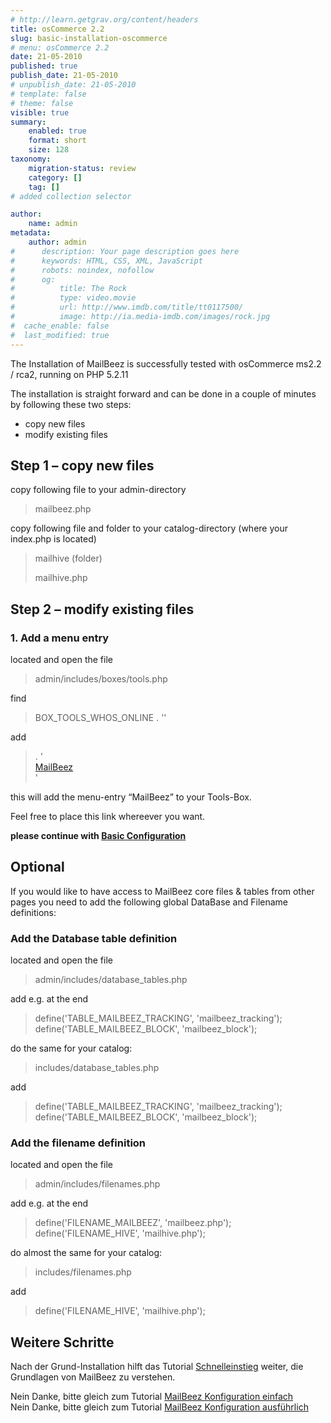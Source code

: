 ```yaml
---
# http://learn.getgrav.org/content/headers
title: osCommerce 2.2
slug: basic-installation-oscommerce
# menu: osCommerce 2.2
date: 21-05-2010
published: true
publish_date: 21-05-2010
# unpublish_date: 21-05-2010
# template: false
# theme: false
visible: true
summary:
    enabled: true
    format: short
    size: 128
taxonomy:
    migration-status: review
    category: []
    tag: []
# added collection selector

author:
    name: admin
metadata:
    author: admin
#      description: Your page description goes here
#      keywords: HTML, CSS, XML, JavaScript
#      robots: noindex, nofollow
#      og:
#          title: The Rock
#          type: video.movie
#          url: http://www.imdb.com/title/tt0117500/
#          image: http://ia.media-imdb.com/images/rock.jpg
#  cache_enable: false
#  last_modified: true
---
```


The Installation of MailBeez is successfully tested with osCommerce ms2.2 / rca2, running on PHP 5.2.11

The installation is straight forward and can be done in a couple of minutes by following these two steps:

- copy new files
- modify existing files

## Step 1 – copy new files

copy following file to your admin-directory

> mailbeez.php

copy following file and folder to your catalog-directory (where your index.php is located)

> mailhive (folder)
> 
> mailhive.php

## Step 2 – modify existing files

### 1. Add a menu entry

located and open the file

> admin/includes/boxes/tools.php

find

> BOX_TOOLS_WHOS_ONLINE . '</a>'

add

> . '<br><a href="' . tep_href_link(FILENAME_MAILBEEZ, '', 'NONSSL') . '">MailBeez</a><br>'

this will add the menu-entry “MailBeez” to your Tools-Box.

Feel free to place this link whereever you want.

**please continue with [Basic Configuration](http://localhost/wordpress_mailbeez_EOL/documentation/installation/config_queen/)**

## Optional

If you would like to have access to MailBeez core files & tables from other pages you need to add the following global DataBase and Filename definitions:

### Add the Database table definition

located and open the file

> admin/includes/database\_tables.php

add e.g. at the end

> define('TABLE_MAILBEEZ_TRACKING', 'mailbeez_tracking');
>     define('TABLE_MAILBEEZ_BLOCK', 'mailbeez_block');

do the same for your catalog:

> includes/database\_tables.php

add

> define('TABLE_MAILBEEZ_TRACKING', 'mailbeez_tracking');
>     define('TABLE_MAILBEEZ_BLOCK', 'mailbeez_block');

### Add the filename definition

located and open the file

> admin/includes/filenames.php

add e.g. at the end

> define('FILENAME_MAILBEEZ', 'mailbeez.php');
>     define('FILENAME_HIVE', 'mailhive.php');

do almost the same for your catalog:

> includes/filenames.php

add

> define('FILENAME_HIVE', 'mailhive.php');

## Weitere Schritte

Nach der Grund-Installation hilft das Tutorial [Schnelleinstieg](http://www.mailbeez.de/dokumentation/tutorials/schnelleinstieg/) weiter, die Grundlagen von MailBeez zu verstehen.

Nein Danke, bitte gleich zum Tutorial [MailBeez Konfiguration einfach](http://www.mailbeez.de/dokumentation/tutorials/mailbeez-konfiguration-einfach/)  
 Nein Danke, bitte gleich zum Tutorial [MailBeez Konfiguration ausführlich](http://www.mailbeez.de/dokumentation/tutorials/mailbeez-konfiguration-ausfuehrlich/)
